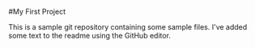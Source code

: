 #My First Project

This is a sample git repository containing some sample files. I've added some text to the readme using the GitHub editor.
